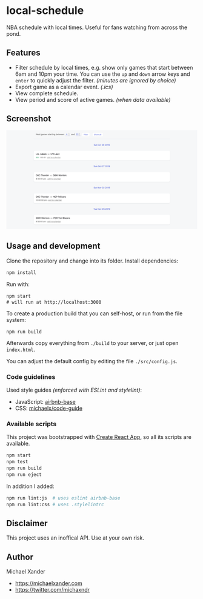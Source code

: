 # local-schedule

NBA schedule with local times. Useful for fans watching from across the pond.

## Features

- Filter schedule by local times, e.g. show only games that start between 6am and 10pm your time. You can use the `up` and `down` arrow keys and `enter` to quickly adjust the filter. *(minutes are ignored by choice)*
- Export game as a calendar event. *(.ics)*
- View complete schedule.
- View period and score of active games. *(when data available)*

## Screenshot

![Filtered](https://github.com/michaelx/local-schedule/blob/master/docs/screenshots/filtered.png?raw=true)

## Usage and development

Clone the repository and change into its folder. Install dependencies:

```sh
npm install
```

Run with:

```
npm start
# will run at http://localhost:3000
```

To create a production build that you can self-host, or run from the file system:

```
npm run build
```

Afterwards copy everything from `./build` to your server, or just open `index.html`.

You can adjust the default config by editing the file `./src/config.js`.

### Code guidelines

Used style guides *(enforced with ESLint and stylelint)*:

- JavaScript: [airbnb-base](https://github.com/airbnb/javascript/tree/master/react)
- CSS: [michaelx/code-guide](https://github.com/michaelx/code-guide)

### Available scripts

This project was bootstrapped with [Create React App](https://github.com/facebook/create-react-app), so all its scripts are available.

```sh
npm start
npm test
npm run build
npm run eject
```

In addition I added:

```sh
npm run lint:js  # uses eslint airbnb-base
npm run lint:css # uses .stylelintrc
```

## Disclaimer

This project uses an inoffical API. Use at your own risk.

## Author

Michael Xander

- <https://michaelxander.com>
- <https://twitter.com/michaxndr>
